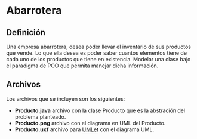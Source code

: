 # Abarrotera

## Definición
Una empresa abarrotera, desea poder llevar el inventario de sus productos que vende. Lo que ella desea es poder saber cuantos elementos tiene de cada uno de los productos que tiene en existencia.
Modelar una clase bajo el paradigma de POO que permita manejar dicha información.

## Archivos
Los archivos que se incluyen son los siguientes:
* **Producto.java** archivo con la clase Producto que es la abstración del problema planteado.
* **Producto.png** archivo con el diagrama en UML del Producto.
* **Producto.uxf** archivo para [UMLet](http://www.umlet.com) con el diagrama UML.